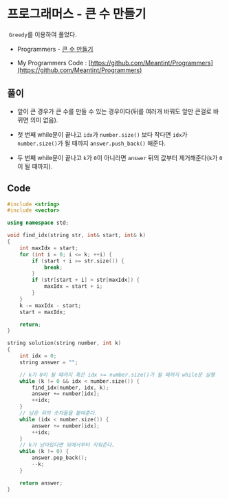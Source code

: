# 프로그래머스 - 큰 수 만들기

&nbsp;`Greedy`를 이용하여 풀었다.

- Programmers - [큰 수 만들기](https://programmers.co.kr/learn/courses/30/lessons/42883)

- My Programmers Code : [https://github.com/Meantint/Programmers](https://github.com/Meantint/Programmers)

## 풀이

- 앞이 큰 경우가 큰 수를 만들 수 있는 경우이다(뒤를 여러개 바꿔도 앞만 큰걸로 바뀌면 의미 없음).

- 첫 번째 while문이 끝나고 `idx`가 `number.size()` 보다 작다면 `idx`가 `number.size()`가 될 때까지 `answer.push_back()` 해준다.

- 두 번째 while문이 끝나고 `k`가 `0`이 아니라면 `answer` 뒤의 값부터 제거해준다(`k`가 `0`이 될 때까지).

## Code

```cpp
#include <string>
#include <vector>

using namespace std;

void find_idx(string str, int& start, int& k)
{
    int maxIdx = start;
    for (int i = 0; i <= k; ++i) {
        if (start + i >= str.size()) {
            break;
        }
        if (str[start + i] > str[maxIdx]) {
            maxIdx = start + i;
        }
    }
    k -= maxIdx - start;
    start = maxIdx;

    return;
}

string solution(string number, int k)
{
    int idx = 0;
    string answer = "";

    // k가 0이 될 때까지 혹은 idx >= number.size()가 될 때까지 while문 실행
    while (k != 0 && idx < number.size()) {
        find_idx(number, idx, k);
        answer += number[idx];
        ++idx;
    }
    // 남은 뒤의 숫자들을 붙여준다.
    while (idx < number.size()) {
        answer += number[idx];
        ++idx;
    }
    // k가 남아있다면 뒤에서부터 지워준다.
    while (k != 0) {
        answer.pop_back();
        --k;
    }

    return answer;
}
```
